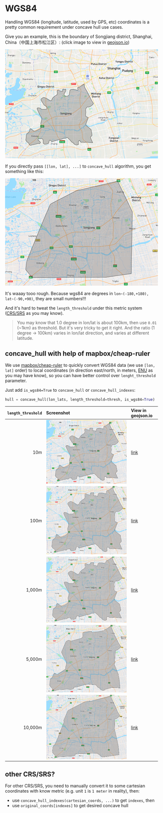 # WGS84

Handling WGS84 (longitude, latitude, used by GPS, etc) coordinates is a pretty common requirement under concave hull use cases.

Give you an example, this is the boundary of Songjiang district, Shanghai, China（中国上海市松江区）: (click image to view in [geojson.io](https://geojson.io))

[![](data/songjiang.png)](https://geojson.io/#data=data:text/x-url,https%3A%2F%2Fraw.githubusercontent.com%2Fcubao%2Fconcave_hull%2Fmaster%2Fdocs%2Fdata%2Fsongjiang.json)

If you directly pass `[[lon, lat], ...]` to `concave_hull` algorithm, you get something like this:

![](data/thresh_10_xy.png)

It's waaay tooo rough. Because wgs84 are degrees in `lon~(-180,+180), lat~(-90,+90)`, they are small numbers!!!

And it's hard to tweat the `length_threshold` under this metric system ([CRS/SRS](https://en.wikipedia.org/wiki/Spatial_reference_system) as you may know).

>   You may know that 1.0 degree in lon/lat is about 100km, then use `0.01` (~1km) as threshold.
>   But it's very tricky to get it right.
>   And the ratio (1 degree -> 100km) varies in lon/lat direction, and varies at different latitude.

## concave_hull with help of mapbox/cheap-ruler

We use [mapbox/cheap-ruler](https://github.com/mapbox/cheap-ruler) to quickly convert WGS84 data (we use `[lon, lat]` order)
to local coordinates (in direction east/north, in meters, [ENU](https://en.wikipedia.org/wiki/Local_tangent_plane_coordinates) as you may have know), so you can have better control over `lenght_threshold` parameter.

Just add `is_wgs84=True` to `concave_hull` or `concave_hull_indexes`:

```python
hull = concave_hull(lon_lats, length_threshold=thresh, is_wgs84=True)
```

| `length_threshold` | Screenshot | View in geojson.io |
| ---: | :--- | :--- |
| 10m | ![](data/thresh_10_wgs84.png) | [link](https://geojson.io/#data=data:text/x-url,https%3A%2F%2Fraw.githubusercontent.com%2Fcubao%2Fconcave_hull%2Fmaster%2Fdocs%2Fdata%2Fconcave_hull_thresh_10.0_wgs84.json) |
| 100m | ![](data/thresh_100_wgs84.png) | [link](https://geojson.io/#data=data:text/x-url,https%3A%2F%2Fraw.githubusercontent.com%2Fcubao%2Fconcave_hull%2Fmaster%2Fdocs%2Fdata%2Fconcave_hull_thresh_100.0_wgs84.json) |
| 1,000m | ![](data/thresh_1000_wgs84.png) | [link](https://geojson.io/#data=data:text/x-url,https%3A%2F%2Fraw.githubusercontent.com%2Fcubao%2Fconcave_hull%2Fmaster%2Fdocs%2Fdata%2Fconcave_hull_thresh_1000.0_wgs84.json) |
| 5,000m | ![](data/thresh_5000_wgs84.png) | [link](https://geojson.io/#data=data:text/x-url,https%3A%2F%2Fraw.githubusercontent.com%2Fcubao%2Fconcave_hull%2Fmaster%2Fdocs%2Fdata%2Fconcave_hull_thresh_5000.0_wgs84.json) |
| 10,000m | ![](data/thresh_10000_wgs84.png) | [link](https://geojson.io/#data=data:text/x-url,https%3A%2F%2Fraw.githubusercontent.com%2Fcubao%2Fconcave_hull%2Fmaster%2Fdocs%2Fdata%2Fconcave_hull_thresh_10000.0_wgs84.json) |

## other CRS/SRS?

For other CRS/SRS, you need to manually convert it to some cartesian coordinates
with know metric (e.g. unit `1` is `1 meter` in reality), then:

-   use `concave_hull_indexes(cartesian_coords, ...)` to get `indexes`, then
-   use `original_coords[indexes]` to get desired concave hull
